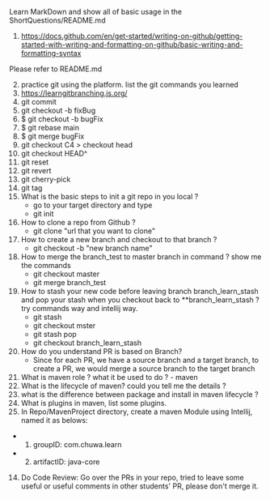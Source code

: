 Learn MarkDown and show all of basic usage in the ShortQuestions/README.md


1.  https://docs.github.com/en/get-started/writing-on-github/getting-started-with-writing-and-formatting-on-github/basic-writing-and-formatting-syntax

  Please refer to README.md
  
2.  practice git using the platform. list the git commands you learned
  1.  https://learngitbranching.js.org/
  2.  git commit
  3.  git checkout -b fixBug
  4.  $ git checkout -b bugFix
  5.  $ git rebase main
  6.  $ git merge bugFix
  7.  git checkout C4 > checkout head
  8.  git checkout HEAD^
  9.  git reset
  10. git revert
  11. git cherry-pick
  12. git tag
3.  What is the basic steps to init a git repo in you local ?
    - go to your target directory and type
    - git init
4.  How to clone a repo from Github ?
    - git clone "url that you want to clone"
5.  How to create a new branch and checkout to that branch ?
    - git checkout -b "new branch name"
6.  How to merge the branch_test to master branch in command ? show me the commands
    - git checkout master
    - git merge branch_test
7.  How to stash your new code before leaving branch branch_learn_stash and pop your stash when you checkout back to **branch_learn_stash ? try commands way and intellij way.
    - git stash
    - git checkout mster
    - git stash pop
    - git checkout branch_learn_stash
8.  How do you understand PR is based on Branch?
    - Since for each PR, we have a source branch and a target branch, to create a PR, we would merge a source branch to the target branch
12.  What is maven role ? what it be used to do ?
    - maven
14.  What is the lifecycle of maven? could you tell me the details ?
15.  what is the difference between package and install in maven lifecycle ?
16.  What is plugins in maven, list some plugins.
17.  In Repo/MavenProject directory, create a maven Module using Intellij, named it as belows:
- 1.  groupID: com.chuwa.learn 
- 2.  artifactID: java-core 
14.  Do Code Review: Go over the PRs in your repo, tried to leave some useful or useful comments in other students' PR, please don't merge it.


